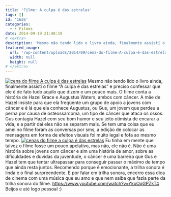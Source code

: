 ```yaml
---
title: 'Filme: A culpa é das estrelas'
tags: []
id: '1626'
categories:
  - - Filmes
date: 2014-09-19 21:48:19
# <extra>
description: 'Mesmo não tendo lido o livro ainda, finalmente assistí o filme “A culpa é das estrelas” e preciso confessar que ele é de fato tudo aquilo que dizem e um pouco mais. O filme conta a história de Hazel Grace e Augustus Waters, ambos com câncer. A mãe de Hazel insiste para que ela freqüente um grupo de apoio a jovens com câncer e é lá que ela conhece Augustus, ou Gus, um jovem que perdeu a perna por causa de osteossarcoma, um tipo de câncer que ataca os ossos. Gus contagia Hazel com seu bom humor e seu jeito otimista de encarar a vida, e a partir daí eles não se separam mais. Se tem uma coisa que eu amei no filme foram as conversas por sms, a edição de colocar as mensagens em forma de efeitos visuais foi &hellip;'
featured_image: 
  url: '/wp-content/uploads/2014/09/cena-do-filme-A-culpa-é-das-estrelas.jpg'
  width: null
  height: null
# </extra>
---
```


[![cena do filme A culpa é das estrelas](/wp-content/uploads/2014/09/cena-do-filme-A-culpa-é-das-estrelas.jpg)](/wp-content/uploads/2014/09/cena-do-filme-A-culpa-é-das-estrelas.jpg) Mesmo não tendo lido o livro ainda, finalmente assistí o filme “A culpa é das estrelas” e preciso confessar que ele é de fato tudo aquilo que dizem e um pouco mais. O filme conta a história de Hazel Grace e Augustus Waters, ambos com câncer. A mãe de Hazel insiste para que ela freqüente um grupo de apoio a jovens com câncer e é lá que ela conhece Augustus, ou Gus, um jovem que perdeu a perna por causa de osteossarcoma, um tipo de câncer que ataca os ossos. Gus contagia Hazel com seu bom humor e seu jeito otimista de encarar a vida, e a partir daí eles não se separam mais. Se tem uma coisa que eu amei no filme foram as conversas por sms, a edição de colocar as mensagens em forma de efeitos visuais foi muito legal e fofa ao mesmo tempo. [![cenas do filme a culpa é das estrelas](/wp-content/uploads/2014/09/cenas-do-filme-a-culpa-é-das-estrelas.jpg)](/wp-content/uploads/2014/09/cenas-do-filme-a-culpa-é-das-estrelas.jpg) Eu tinha em mente que talvez o filme fosse um pouco apelativo, mas não, ele não é. Não é uma história sobre jovens com câncer e sim uma história de amor, sobre as dificuldades e duvidas da juventude, o câncer é uma barreira que Gus e Hazel tem que tentar ultrapassar para conseguir passar o máximo de tempo que ainda resta juntos. Recomendo porque é emocionante, a trilha sonora é linda e o final surpreendente. E por falar em trilha sonora, encerro essa dica de cinema com uma música que eu amo e que nem saiba que fazia parte da trilha sonora do filme. https://www.youtube.com/watch?v=YkoOqGPZkT4 Beijos e até logo pessoal :)
